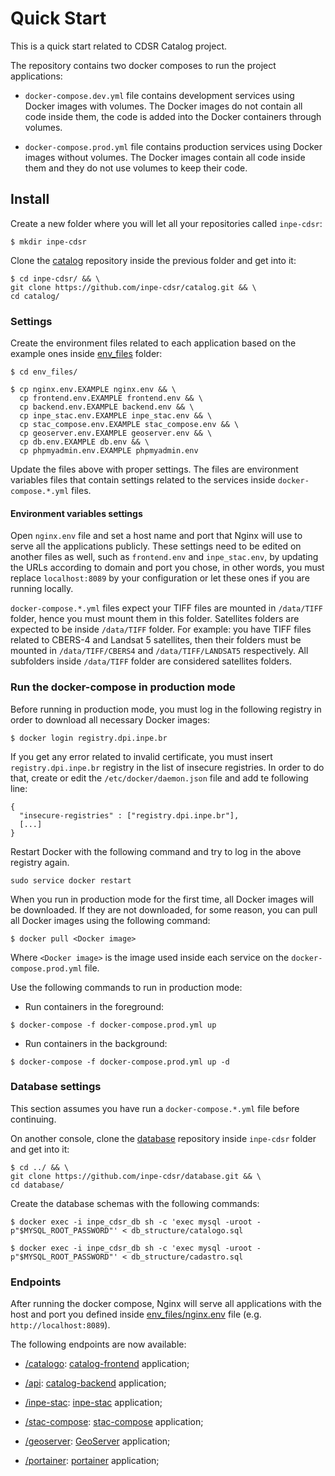 # Quick Start

This is a quick start related to CDSR Catalog project.

The repository contains two docker composes to run the project applications:

- `docker-compose.dev.yml` file contains development services using Docker images with volumes. The Docker images do not contain all code inside them, the code is added into the Docker containers through volumes.

- `docker-compose.prod.yml` file contains production services using Docker images without volumes. The Docker images contain all code inside them and they do not use volumes to keep their code.


## Install

Create a new folder where you will let all your repositories called `inpe-cdsr`:

```
$ mkdir inpe-cdsr
```

Clone the [catalog](https://github.com/inpe-cdsr/catalog) repository inside the previous folder and get into it:

```
$ cd inpe-cdsr/ && \
git clone https://github.com/inpe-cdsr/catalog.git && \
cd catalog/
```


### Settings

Create the environment files related to each application based on the example ones inside [env_files](./env_files) folder:

```
$ cd env_files/

$ cp nginx.env.EXAMPLE nginx.env && \
  cp frontend.env.EXAMPLE frontend.env && \
  cp backend.env.EXAMPLE backend.env && \
  cp inpe_stac.env.EXAMPLE inpe_stac.env && \
  cp stac_compose.env.EXAMPLE stac_compose.env && \
  cp geoserver.env.EXAMPLE geoserver.env && \
  cp db.env.EXAMPLE db.env && \
  cp phpmyadmin.env.EXAMPLE phpmyadmin.env
```

Update the files above with proper settings. The files are environment variables files that contain settings related to the services inside `docker-compose.*.yml` files.


#### Environment variables settings

Open `nginx.env` file and set a host name and port that Nginx will use to serve all the applications publicly. These settings need to be edited on another files as well, such as `frontend.env` and `inpe_stac.env`, by updating the URLs according to domain and port you chose, in other words, you must replace `localhost:8089` by your configuration or let these ones if you are running locally.

`docker-compose.*.yml` files expect your TIFF files are mounted in `/data/TIFF` folder, hence you must mount them in this folder. Satellites folders are expected to be inside `/data/TIFF` folder. For example: you have TIFF files related to CBERS-4 and Landsat 5 satellites, then their folders must be mounted in `/data/TIFF/CBERS4` and `/data/TIFF/LANDSAT5` respectively. All subfolders inside `/data/TIFF` folder are considered satellites folders.


### Run the docker-compose in production mode

Before running in production mode, you must log in the following registry in order to download all necessary Docker images:

```
$ docker login registry.dpi.inpe.br
```

If you get any error related to invalid certificate, you must insert `registry.dpi.inpe.br` registry in the list of insecure registries. In order to do that, create or edit the `/etc/docker/daemon.json` file and add te following line:

```
{
  "insecure-registries" : ["registry.dpi.inpe.br"],
  [...]
}
```

Restart Docker with the following command and try to log in the above registry again.

```
sudo service docker restart
```

When you run in production mode for the first time, all Docker images will be downloaded. If they are not downloaded, for some reason, you can pull all Docker images using the following command:

```
$ docker pull <Docker image>
```

Where `<Docker image>` is the image used inside each service on the `docker-compose.prod.yml` file.

Use the following commands to run in production mode:

- Run containers in the foreground:

```
$ docker-compose -f docker-compose.prod.yml up
```

- Run containers in the background:

```
$ docker-compose -f docker-compose.prod.yml up -d
```


### Database settings

This section assumes you have run a `docker-compose.*.yml` file before continuing.

On another console, clone the [database](https://github.com/inpe-cdsr/database) repository inside `inpe-cdsr` folder and get into it:

```
$ cd ../ && \
git clone https://github.com/inpe-cdsr/database.git && \
cd database/
```

Create the database schemas with the following commands:

```
$ docker exec -i inpe_cdsr_db sh -c 'exec mysql -uroot -p"$MYSQL_ROOT_PASSWORD"' < db_structure/catalogo.sql

$ docker exec -i inpe_cdsr_db sh -c 'exec mysql -uroot -p"$MYSQL_ROOT_PASSWORD"' < db_structure/cadastro.sql
```


### Endpoints

After running the docker compose, Nginx will serve all applications with the host and port you defined inside [env_files/nginx.env](./env_files/nginx.env) file (e.g. `http://localhost:8089`).

The following endpoints are now available:

- [/catalogo](http://localhost:8089/catalogo): [catalog-frontend](https://github.com/inpe-cdsr/catalog-frontend) application;

- [/api](http://localhost:8089/api): [catalog-backend](https://github.com/inpe-cdsr/catalog-backend) application;

- [/inpe-stac](http://localhost:8089/inpe-stac): [inpe-stac](https://github.com/inpe-cdsr/inpe-stac) application;

- [/stac-compose](http://localhost:8089/stac-compose): [stac-compose](https://github.com/inpe-cdsr/stac-compose) application;

- [/geoserver](http://localhost:8089/geoserver): [GeoServer](https://hub.docker.com/r/kartoza/geoserver/) application;

- [/portainer](http://localhost:8089/portainer): [portainer](https://hub.docker.com/r/portainer/portainer/) application;
